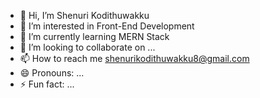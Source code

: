 - 👋 Hi, I’m Shenuri Kodithuwakku
- 👀 I’m interested in Front-End Development
- 🌱 I’m currently learning MERN Stack
- 💞️ I’m looking to collaborate on ...
- 📫 How to reach me shenurikodithuwakku8@gmail.com
- 😄 Pronouns: ...
- ⚡ Fun fact: ...

<!---
Shenuri123/Shenuri123 is a ✨ special ✨ repository because its `README.md` (this file) appears on your GitHub profile.
You can click the Preview link to take a look at your changes.
--->
